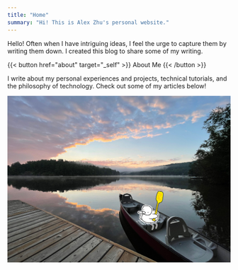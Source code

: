 ```yaml
---
title: "Home"
summary: "Hi! This is Alex Zhu's personal website."
---
```


Hello! Often when I have intriguing ideas, I feel the urge to capture them by writing them down. I created this blog to share some of my writing.

{{< button href="about" target="_self" >}}
About Me
{{< /button >}}

I write about my personal experiences and projects, technical tutorials, and the philosophy of technology. Check out some of my articles below!

![Lake of Bays, 2022. A photo I took in the summer before university with me as duck edited in.](lake.jpg "Lake of Bays, A photo I took in the summer of 2022")